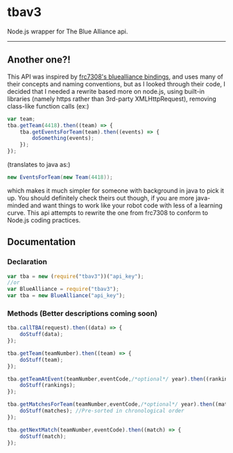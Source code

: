 # tbav3
Node.js wrapper for The Blue Alliance api.

---
## Another one?!
This API was inspired by [frc7308's bluealliance bindings](https://github.com/nitroxplunge/bluealliance/blob/master/src/bluealliance.js), and uses many of their concepts and naming conventions, but as I looked through their code, I decided that I needed a rewrite based more on node.js, using built-in libraries (namely https rather than 3rd-party XMLHttpRequest), removing class-like function calls (ex:)
```javascript
var team;
tba.getTeam(4418).then((team) => {
	tba.getEventsForTeam(team).then((events) => {
		doSomething(events);
	});
});
```
(translates to java as:)
```java
new EventsForTeam(new Team(4418));
```
which makes it much simpler for someone with background in java to pick it up. You should definitely check theirs out though, if you are more java-minded and want things to work like your robot code with less of a learning curve. This api attempts to rewrite the one from frc7308 to conform to Node.js coding practices.

## Documentation
### Declaration
```javascript
var tba = new (require("tbav3"))("api_key");
//or
var BlueAlliance = require("tbav3");
var tba = new BlueAlliance("api_key");
```
### Methods (Better descriptions coming soon)
```javascript
tba.callTBA(request).then((data) => {
	doStuff(data);
});
```

```javascript
tba.getTeam(teamNumber).then((team) => {
	doStuff(team);
});
```

```javascript
tba.getTeamAtEvent(teamNumber,eventCode,/*optional*/ year).then((rankings) => {
	doStuff(rankings);
});
```

```javascript
tba.getMatchesForTeam(teamNumber,eventCode,/*optional*/ year).then((matches) => {
	doStuff(matches); //Pre-sorted in chronological order
});
```

```javascript
tba.getNextMatch(teamNumber,eventCode).then((match) => {
	doStuff(match);
});
```
